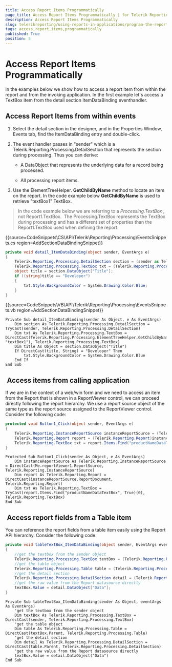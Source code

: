 ```yaml
---
title: Access Report Items Programmatically
page_title: Access Report Items Programmatically | for Telerik Reporting Documentation
description: Access Report Items Programmatically
slug: telerikreporting/using-reports-in-applications/program-the-report-definition/access-report-items-programmatically
tags: access,report,items,programmatically
published: True
position: 5
---
```


# Access Report Items Programmatically



In the examples below we show how to access a report item from within the report and from the invoking application.         In the first example let's access a TextBox item from the detail section ItemDataBinding eventhandler.

## Access Report Items from within events

1. Select the detail section in the designer, and in the Properties Window, Events tab, find the ItemDataBinding entry and double-click.

1. The event handler passes in "sender" which is a Telerik.Reporting.Processing.DetailSection that              represents the section during processing. Thus you can derive:

   + A DataObject that represents the underlying data for a record being processed.

   + All processing report items.

1. Use the ElementTreeHelper. __GetChildByName__  method to locate an item on the 
            report. In the code example below __GetChildByName__  is used to retrieve "textBox1" TextBox.

> In the code example below we are referring to a  *Processing.TextBox* , not Report1.TextBox.  The Processing.TextBox represents the TextBox during processing and has a different set of properties than the Report1.TextBox used when defining the report.

{{source=CodeSnippets\CS\API\Telerik\Reporting\Processing\EventsSnippets.cs region=AddSectionDataBindingSnippet}}
````C#
private void detail_ItemDataBinding(object sender, EventArgs e)
{
    Telerik.Reporting.Processing.DetailSection section = (sender as Telerik.Reporting.Processing.DetailSection);
    Telerik.Reporting.Processing.TextBox txt = (Telerik.Reporting.Processing.TextBox)Telerik.Reporting.Processing.ElementTreeHelper.GetChildByName(section, "textBox1");
    object title = section.DataObject["Title"];
    if ((string)title == "Developer")
    {
        txt.Style.BackgroundColor = System.Drawing.Color.Blue;
    }
}
````
{{source=CodeSnippets\VB\API\Telerik\Reporting\Processing\EventsSnippets.vb region=AddSectionDataBindingSnippet}}
````VB
Private Sub detail_ItemDataBinding(sender As Object, e As EventArgs)
    Dim section As Telerik.Reporting.Processing.DetailSection = TryCast(sender, Telerik.Reporting.Processing.DetailSection)
    Dim txt As Telerik.Reporting.Processing.TextBox = DirectCast(Telerik.Reporting.Processing.ElementTreeHelper.GetChildByName(section, "textBox1"), Telerik.Reporting.Processing.TextBox)
    Dim title As Object = section.DataObject("Title")
    If DirectCast(title, String) = "Developer" Then
        txt.Style.BackgroundColor = System.Drawing.Color.Blue
    End If
End Sub
````

##  Access items from calling application

If we are in the context of a web/win form and we need to access an item from the Report that is shown in a ReportViewer control, we can proceed directly following the report hierarchy. We use a report source object of the same type as the report source assigned to the ReportViewer control. Consider the following code:

    
````C#
protected void Button1_Click(object sender, EventArgs e)
{
    Telerik.Reporting.InstanceReportSource instanceReportSource = (Telerik.Reporting.InstanceReportSource)this.reportViewer1.ReportSource;
    Telerik.Reporting.Report report = (Telerik.Reporting.Report)instanceReportSource.ReportDocument;
    Telerik.Reporting.TextBox txt = report.Items.Find("productNameDataTextBox", true)[0] as Telerik.Reporting.TextBox;
}
````
````VB.NET
Protected Sub Button1_Click(sender As Object, e As EventArgs)
    Dim instanceReportSource As Telerik.Reporting.InstanceReportSource = DirectCast(Me.reportViewer1.ReportSource, Telerik.Reporting.InstanceReportSource)
    Dim report As Telerik.Reporting.Report = DirectCast(instanceReportSource.ReportDocument, Telerik.Reporting.Report)
    Dim txt As Telerik.Reporting.TextBox = TryCast(report.Items.Find("productNameDataTextBox", True)(0), Telerik.Reporting.TextBox)
End Sub
````

##  Access report fields from a Table item

You can reference the report fields from a table item easily using the Report API hierarchy. Consider the following code:

    
````C#
private void tableTextBox_ItemDataBinding(object sender, EventArgs eventArgs)
{
    //get the textbox from the sender object
    Telerik.Reporting.Processing.TextBox textBox = (Telerik.Reporting.Processing.TextBox)sender;
    //get the table object
    Telerik.Reporting.Processing.Table table = (Telerik.Reporting.Processing.Table)textBox.Parent;
    //get the detail section
    Telerik.Reporting.Processing.DetailSection detail = (Telerik.Reporting.Processing.DetailSection)table.Parent;
    //get the raw value from the Report datasource directly
    textBox.Value = detail.DataObject["Data"];
}
````
````VB.NET
Private Sub tableTextBox_ItemDataBinding(sender As Object, eventArgs As EventArgs)
    'get the textbox from the sender object
    Dim textBox As Telerik.Reporting.Processing.TextBox = DirectCast(sender, Telerik.Reporting.Processing.TextBox)
    'get the table object
    Dim table As Telerik.Reporting.Processing.Table = DirectCast(textBox.Parent, Telerik.Reporting.Processing.Table)
    'get the detail section
    Dim detail As Telerik.Reporting.Processing.DetailSection = DirectCast(table.Parent, Telerik.Reporting.Processing.DetailSection)
    'get the raw value from the Report datasource directly
    textBox.Value = detail.DataObject("Data")
End Sub
````

